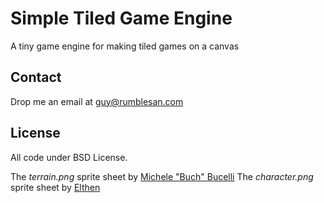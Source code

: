 # Simple Tiled Game Engine

A tiny game engine for making tiled games on a canvas


## Contact

Drop me an email at guy@rumblesan.com


## License

All code under BSD License.

The *terrain.png* sprite sheet by [Michele "Buch" Bucelli](https://opengameart.org/users/buch)
The *character.png* sprite sheet by [Elthen](https://www.patreon.com/elthen)

